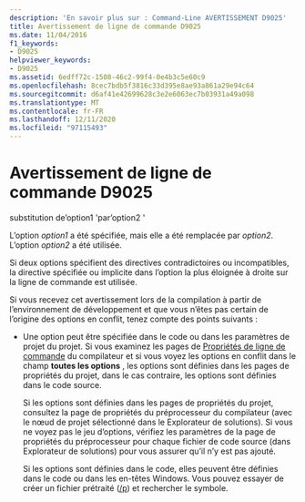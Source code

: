 ```yaml
---
description: 'En savoir plus sur : Command-Line AVERTISSEMENT D9025'
title: Avertissement de ligne de commande D9025
ms.date: 11/04/2016
f1_keywords:
- D9025
helpviewer_keywords:
- D9025
ms.assetid: 6edff72c-1508-46c2-99f4-0e4b3c5e60c9
ms.openlocfilehash: 8cec7bdb5f3816c33d395e8ae93a861a29e94c64
ms.sourcegitcommit: d6af41e42699628c3e2e6063ec7b03931a49a098
ms.translationtype: MT
ms.contentlocale: fr-FR
ms.lasthandoff: 12/11/2020
ms.locfileid: "97115493"
---
```

# <a name="command-line-warning-d9025"></a>Avertissement de ligne de commande D9025

substitution de’option1 'par’option2 '

L’option *option1* a été spécifiée, mais elle a été remplacée par *option2*. L’option *option2* a été utilisée.

Si deux options spécifient des directives contradictoires ou incompatibles, la directive spécifiée ou implicite dans l’option la plus éloignée à droite sur la ligne de commande est utilisée.

Si vous recevez cet avertissement lors de la compilation à partir de l’environnement de développement et que vous n’êtes pas certain de l’origine des options en conflit, tenez compte des points suivants :

- Une option peut être spécifiée dans le code ou dans les paramètres de projet du projet. Si vous examinez les pages de [Propriétés de ligne de commande](../../build/reference/command-line-property-pages.md) du compilateur et si vous voyez les options en conflit dans le champ **toutes les options** , les options sont définies dans les pages de propriétés du projet, dans le cas contraire, les options sont définies dans le code source.

   Si les options sont définies dans les pages de propriétés du projet, consultez la page de propriétés du préprocesseur du compilateur (avec le nœud de projet sélectionné dans le Explorateur de solutions).  Si vous ne voyez pas le jeu d’options, vérifiez les paramètres de la page de propriétés du préprocesseur pour chaque fichier de code source (dans Explorateur de solutions) pour vous assurer qu’il n’y est pas ajouté.

   Si les options sont définies dans le code, elles peuvent être définies dans le code ou dans les en-têtes Windows.  Vous pouvez essayer de créer un fichier prétraité ([/p](../../build/reference/p-preprocess-to-a-file.md)) et rechercher le symbole.
